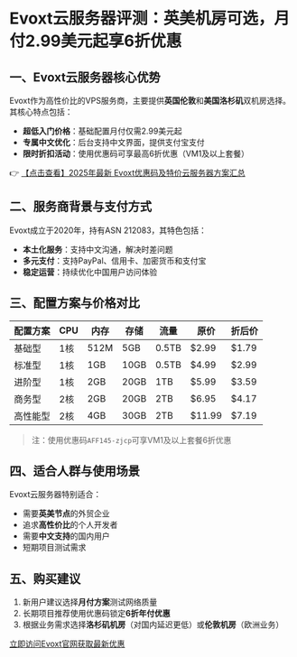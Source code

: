 # Evoxt云服务器评测：英美机房可选，月付2.99美元起享6折优惠

## 一、Evoxt云服务器核心优势

Evoxt作为高性价比的VPS服务商，主要提供**英国伦敦**和**美国洛杉矶**双机房选择。其核心特点包括：

- **超低入门价格**：基础配置月付仅需2.99美元起
- **专属中文优化**：后台支持中文界面，提供支付宝支付
- **限时折扣活动**：使用优惠码可享最高6折优惠（VM1及以上套餐）

👉 [【点击查看】2025年最新 Evoxt优惠码及特价云服务器方案汇总](https://bit.ly/evoxt)

## 二、服务商背景与支付方式

Evoxt成立于2020年，持有ASN 212083，其特色包括：

- **本土化服务**：支持中文沟通，解决时差问题
- **多元支付**：支持PayPal、信用卡、加密货币和支付宝
- **稳定运营**：持续优化中国用户访问体验

## 三、配置方案与价格对比

| 配置方案       | CPU  | 内存 | 存储 | 流量   | 原价   | 折后价 |
|----------------|------|------|------|--------|--------|--------|
| 基础型         | 1核  | 512M | 5GB  | 0.5TB  | $2.99  | $1.79  |
| 标准型         | 1核  | 1GB  | 10GB | 0.5TB  | $4.99  | $2.99  |
| 进阶型         | 1核  | 2GB  | 20GB | 1TB    | $5.99  | $3.59  |
| 商务型         | 2核  | 2GB  | 20GB | 2TB    | $6.95  | $4.17  |
| 高性能型       | 2核  | 4GB  | 30GB | 2TB    | $11.99 | $7.19  |

> 注：使用优惠码`AFF145-zjcp`可享VM1及以上套餐6折优惠

## 四、适合人群与使用场景

Evoxt云服务器特别适合：
- 需要**英美节点**的外贸企业
- 追求**高性价比**的个人开发者
- 需要**中文支持**的国内用户
- 短期项目测试需求

## 五、购买建议

1. 新用户建议选择**月付方案**测试网络质量
2. 长期项目推荐使用优惠码锁定**6折年付优惠**
3. 根据业务需求选择**洛杉矶机房**（对国内延迟更低）或**伦敦机房**（欧洲业务）

[立即访问Evoxt官网获取最新优惠](https://bit.ly/evoxt)